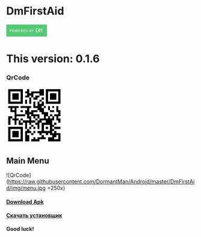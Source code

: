 # DmFirstAid

[![N|Solid](https://raw.githubusercontent.com/DormantMan/KlgEdu/master/thumb.png)](https://dormantman.tilda.ws/)

# This version: 0.1.6

### QrCode
![QrCode](https://raw.githubusercontent.com/DormantMan/Android/master/DmFirstAid/img/QrCode150.png)

## Main Menu
![QrCode](https://raw.githubusercontent.com/DormantMan/Android/master/DmFirstAid/img/menu.jpg =250x)

#### [Download Apk](https://bit.ly/DmFirstAids)
#### [Скачать установщик](https://bit.ly/DmFirstAids)

**Good luck!**
